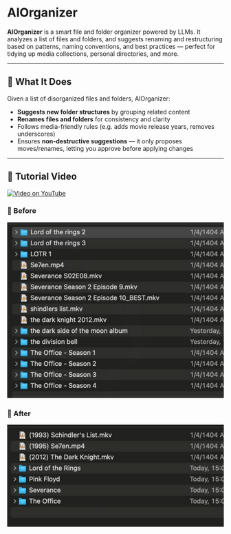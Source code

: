 # AIOrganizer

**AIOrganizer** is a smart file and folder organizer powered by LLMs. It analyzes a list of files and folders, and suggests renaming and restructuring based on patterns, naming conventions, and best practices — perfect for tidying up media collections, personal directories, and more.

---

## 📁 What It Does

Given a list of disorganized files and folders, AIOrganizer:
- **Suggests new folder structures** by grouping related content
- **Renames files and folders** for consistency and clarity
- Follows media-friendly rules (e.g. adds movie release years, removes underscores)
- Ensures **non-destructive suggestions** — it only proposes moves/renames, letting you approve before applying changes

---

## 🎯 Tutorial Video
[![Video on YouTube](https://img.youtube.com/vi/OFvyuBe1v74/0.jpg)](https://youtu.be/OFvyuBe1v74)

### 🔹 Before

![Before](media/before.png)

### 🔸 After

![After](media/after.png)